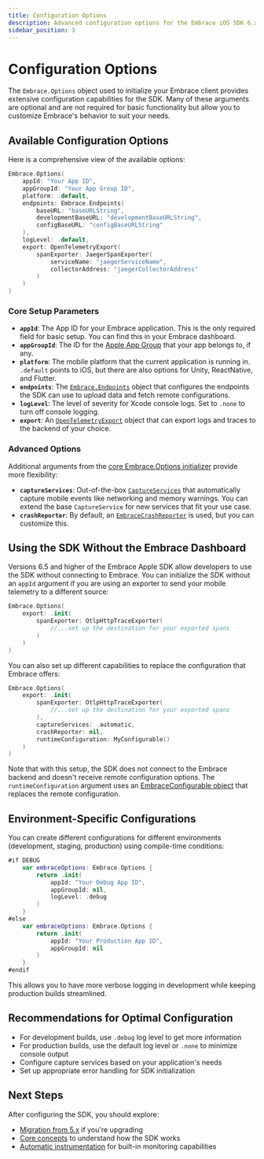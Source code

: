 ```yaml
---
title: Configuration Options
description: Advanced configuration options for the Embrace iOS SDK 6.x
sidebar_position: 3
---
```


# Configuration Options

The `Embrace.Options` object used to initialize your Embrace client provides extensive configuration capabilities for the SDK. Many of these arguments are optional and are not required for basic functionality but allow you to customize Embrace's behavior to suit your needs.

## Available Configuration Options

Here is a comprehensive view of the available options:

```swift
Embrace.Options(
    appId: "Your App ID",
    appGroupId: "Your App Group ID",
    platform: .default,
    endpoints: Embrace.Endpoints(
        baseURL: "baseURLString",
        developmentBaseURL: "developmentBaseURLString",
        configBaseURL: "configBaseURLString"
    ),
    logLevel: .default,
    export: OpenTelemetryExport(
        spanExporter: JaegerSpanExporter(
            serviceName: "jaegerServiceName",
            collectorAddress: "jaegerCollectorAddress"
        )
    )
)
```

### Core Setup Parameters

- **`appId`**: The App ID for your Embrace application. This is the only required field for basic setup. You can find this in your Embrace dashboard.
- **`appGroupId`**: The ID for the [Apple App Group](https://developer.apple.com/documentation/xcode/configuring-app-groups) that your app belongs to, if any.
- **`platform`**: The mobile platform that the current application is running in. `.default` points to iOS, but there are also options for Unity, ReactNative, and Flutter.
- **`endpoints`**: The [`Embrace.Endpoints`](https://github.com/embrace-io/embrace-apple-sdk/blob/main/Sources/EmbraceCore/Options/Embrace%2BEndpoints.swift) object that configures the endpoints the SDK can use to upload data and fetch remote configurations.
- **`logLevel`**: The level of severity for Xcode console logs. Set to `.none` to turn off console logging.
- **`export`**: An [`OpenTelemetryExport`](https://github.com/embrace-io/embrace-apple-sdk/blob/main/Sources/EmbraceCore/Public/OpenTelemetryExport.swift) object that can export logs and traces to the backend of your choice.

### Advanced Options

Additional arguments from the [core Embrace.Options initializer](https://github.com/embrace-io/embrace-apple-sdk/blob/main/Sources/EmbraceCore/Options/Embrace%2BOptions.swift#L37) provide more flexibility:

- **`captureServices`**: Out-of-the-box [`CaptureServices`](https://github.com/embrace-io/embrace-apple-sdk/blob/main/Sources/EmbraceCore/Capture/CaptureServices.swift) that automatically capture mobile events like networking and memory warnings. You can extend the base `CaptureService` for new services that fit your use case.
- **`crashReporter`**: By default, an [`EmbraceCrashReporter`](https://github.com/embrace-io/embrace-apple-sdk/blob/main/Sources/EmbraceCrash/EmbraceCrashReporter.swift) is used, but you can customize this.

## Using the SDK Without the Embrace Dashboard

Versions 6.5 and higher of the Embrace Apple SDK allow developers to use the SDK without connecting to Embrace. You can initialize the SDK without an `appId` argument if you are using an exporter to send your mobile telemetry to a different source:

```swift
Embrace.Options(
    export: .init(
        spanExporter: OtlpHttpTraceExporter(
            //...set up the destination for your exported spans
        )
    )
)
```

You can also set up different capabilities to replace the configuration that Embrace offers:

```swift
Embrace.Options(
    export: .init(
        spanExporter: OtlpHttpTraceExporter(
            //...set up the destination for your exported spans
        ),
        captureServices: .automatic,
        crashReporter: nil,
        runtimeConfiguration: MyConfigurable()
    )
)
```

Note that with this setup, the SDK does not connect to the Embrace backend and doesn't receive remote configuration options. The `runtimeConfiguration` argument uses an [EmbraceConfigurable object](https://github.com/embrace-io/embrace-apple-sdk/blob/main/Sources/EmbraceConfiguration/EmbraceConfigurable.swift) that replaces the remote configuration.

## Environment-Specific Configurations

You can create different configurations for different environments (development, staging, production) using compile-time conditions:

```swift
#if DEBUG
    var embraceOptions: Embrace.Options {
        return .init(
            appId: "Your Debug App ID",
            appGroupId: nil,
            logLevel: .debug
        )
    }
#else
    var embraceOptions: Embrace.Options {
        return .init(
            appId: "Your Production App ID",
            appGroupId: nil
        )
    }
#endif
```

This allows you to have more verbose logging in development while keeping production builds streamlined.

## Recommendations for Optimal Configuration

- For development builds, use `.debug` log level to get more information
- For production builds, use the default log level or `.none` to minimize console output
- Configure capture services based on your application's needs
- Set up appropriate error handling for SDK initialization

## Next Steps

After configuring the SDK, you should explore:

- [Migration from 5.x](/ios/open-source/getting-started/migration-guide.md) if you're upgrading
- [Core concepts](/ios/open-source/core-concepts/sessions.md) to understand how the SDK works
- [Automatic instrumentation](/ios/open-source/automatic-instrumentation/network-monitoring.md) for built-in monitoring capabilities 
